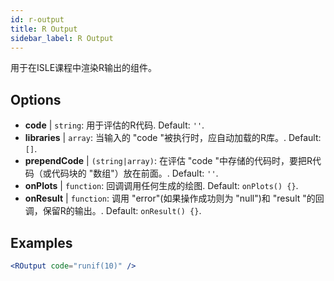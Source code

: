 ```yaml
---
id: r-output
title: R Output
sidebar_label: R Output
---
```


用于在ISLE课程中渲染R输出的组件。

## Options

* __code__ | `string`: 用于评估的R代码. Default: `''`.
* __libraries__ | `array`: 当输入的 "code "被执行时，应自动加载的R库。. Default: `[]`.
* __prependCode__ | `(string|array)`: 在评估 "code "中存储的代码时，要把R代码（或代码块的 "数组"）放在前面。. Default: `''`.
* __onPlots__ | `function`: 回调调用任何生成的绘图. Default: `onPlots() {}`.
* __onResult__ | `function`: 调用 "error"(如果操作成功则为 "null")和 "result "的回调，保留R的输出。. Default: `onResult() {}`.


## Examples

```jsx live
<ROutput code="runif(10)" />
```


